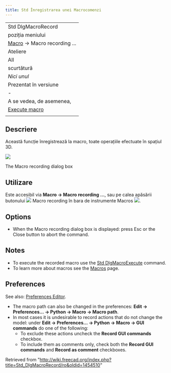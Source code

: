 ```yaml
---
title: Std Înregistrarea unei Macrocomenzi
---
```

|  |
| --- |
| Std DlgMacroRecord |
| poziția meniului |
| [Macro](/Macros/ro "Macros/ro") → Macro recording ... |
| Ateliere |
| All |
| scurtătură |
| *Nici unul* |
| Prezentat în versiune |
| - |
| A se vedea, de asemenea, |
| [Execute macro](/Std_DlgMacroExecuteDirect/ro "Std DlgMacroExecuteDirect/ro") |
|  |

## Descriere

Această funcție înregistrează la macro, toate operațiile efectuate în spațiul 3D.

![](/images/Std_DlgMacroRecord_dialog.png)

The Macro recording dialog box

## Utilizare

Este accesibil via **Macro → Macro recording ...**, sau pe calea apăsării butonului ![](/images/Std_DlgMacroRecord.png) Macro recording în bara de instrumente Macros ![](/images/Macros_toolbar.jpg).

## Options

* When the Macro recording dialog box is displayed: press Esc or the Close button to abort the command.

## Notes

* To execute the recorded macro use the [Std DlgMacroExecute](/Std_DlgMacroExecute "Std DlgMacroExecute") command.
* To learn more about macros see the [Macros](/Macros "Macros") page.

## Preferences

See also: [Preferences Editor](/Preferences_Editor "Preferences Editor").

* The macro path can also be changed in the preferences: **Edit → Preferences... → Python → Macro → Macro path**.
* In most cases it is undesirable to record actions that do not change the model: under **Edit → Preferences... → Python → Macro → GUI commands** do one of the following:
  + To exclude these actions uncheck the **Record GUI commands** checkbox.
  + To include them as comments only, check both the **Record GUI commands** and **Record as comment** checkboxes.

Retrieved from "<http://wiki.freecad.org/index.php?title=Std_DlgMacroRecord/ro&oldid=1454510>"